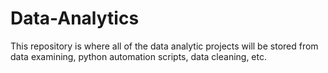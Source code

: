 # Data-Analytics
This repository is where all of the data analytic projects will be stored from data examining, python automation scripts, data cleaning, etc.
